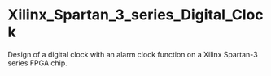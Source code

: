 # Xilinx_Spartan_3_series_Digital_Clock
Design of a digital clock with an alarm clock function on a Xilinx Spartan-3 series FPGA chip.
